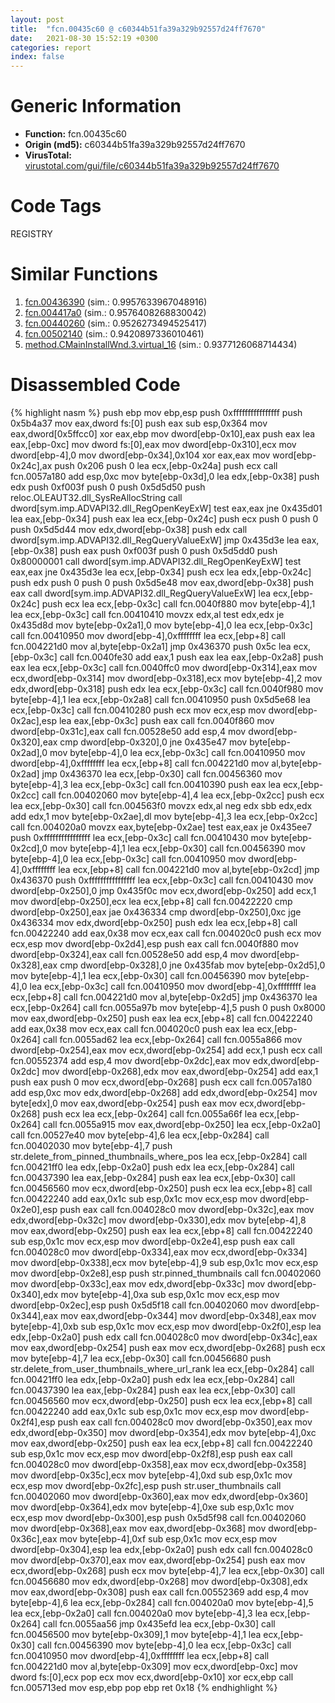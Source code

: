 ```yaml
---
layout: post
title:  "fcn.00435c60 @ c60344b51fa39a329b92557d24ff7670"
date:   2021-08-30 15:52:19 +0300
categories: report
index: false
---
```


# Generic Information
- **Function:** fcn.00435c60
- **Origin (md5):** c60344b51fa39a329b92557d24ff7670
- **VirusTotal:** [virustotal.com/gui/file/c60344b51fa39a329b92557d24ff7670][virustotal_ref]

# Code Tags
<span class="tag" id="REGISTRY">REGISTRY</span>


# Similar Functions

1. [fcn.00436390][similar_1_ref] (sim.: 0.9957633967048916)
2. [fcn.004417a0][similar_2_ref] (sim.: 0.9576408268830042)
3. [fcn.00440260][similar_3_ref] (sim.: 0.9526273494525417)
4. [fcn.00502140][similar_4_ref] (sim.: 0.9420897336010461)
5. [method.CMainInstallWnd.3.virtual\_16][similar_5_ref] (sim.: 0.9377126068714434)


# Disassembled Code

{% highlight nasm %}
push ebp
mov ebp,esp
push 0xffffffffffffffff
push 0x5b4a37
mov eax,dword fs:[0]
push eax
sub esp,0x364
mov eax,dword[0x5ffcc0]
xor eax,ebp
mov dword[ebp-0x10],eax
push eax
lea eax,[ebp-0xc]
mov dword fs:[0],eax
mov dword[ebp-0x310],ecx
mov dword[ebp-4],0
mov dword[ebp-0x34],0x104
xor eax,eax
mov word[ebp-0x24c],ax
push 0x206
push 0
lea ecx,[ebp-0x24a]
push ecx
call fcn.0057a180
add esp,0xc
mov byte[ebp-0x3d],0
lea edx,[ebp-0x38]
push edx
push 0xf003f
push 0
push 0x5d5d50
push reloc.OLEAUT32.dll_SysReAllocString
call dword[sym.imp.ADVAPI32.dll_RegOpenKeyExW]
test eax,eax
jne 0x435d01
lea eax,[ebp-0x34]
push eax
lea ecx,[ebp-0x24c]
push ecx
push 0
push 0
push 0x5d5d44
mov edx,dword[ebp-0x38]
push edx
call dword[sym.imp.ADVAPI32.dll_RegQueryValueExW]
jmp 0x435d3e
lea eax,[ebp-0x38]
push eax
push 0xf003f
push 0
push 0x5d5dd0
push 0x80000001
call dword[sym.imp.ADVAPI32.dll_RegOpenKeyExW]
test eax,eax
jne 0x435d3e
lea ecx,[ebp-0x34]
push ecx
lea edx,[ebp-0x24c]
push edx
push 0
push 0
push 0x5d5e48
mov eax,dword[ebp-0x38]
push eax
call dword[sym.imp.ADVAPI32.dll_RegQueryValueExW]
lea ecx,[ebp-0x24c]
push ecx
lea ecx,[ebp-0x3c]
call fcn.0040f880
mov byte[ebp-4],1
lea ecx,[ebp-0x3c]
call fcn.00410410
movzx edx,al
test edx,edx
je 0x435d8d
mov byte[ebp-0x2a1],0
mov byte[ebp-4],0
lea ecx,[ebp-0x3c]
call fcn.00410950
mov dword[ebp-4],0xffffffff
lea ecx,[ebp+8]
call fcn.004221d0
mov al,byte[ebp-0x2a1]
jmp 0x436370
push 0x5c
lea ecx,[ebp-0x3c]
call fcn.0040fe30
add eax,1
push eax
lea eax,[ebp-0x2a8]
push eax
lea ecx,[ebp-0x3c]
call fcn.0040ffc0
mov dword[ebp-0x314],eax
mov ecx,dword[ebp-0x314]
mov dword[ebp-0x318],ecx
mov byte[ebp-4],2
mov edx,dword[ebp-0x318]
push edx
lea ecx,[ebp-0x3c]
call fcn.0040f980
mov byte[ebp-4],1
lea ecx,[ebp-0x2a8]
call fcn.00410950
push 0x5d5e68
lea ecx,[ebp-0x3c]
call fcn.00410280
push ecx
mov ecx,esp
mov dword[ebp-0x2ac],esp
lea eax,[ebp-0x3c]
push eax
call fcn.0040f860
mov dword[ebp-0x31c],eax
call fcn.00528e50
add esp,4
mov dword[ebp-0x320],eax
cmp dword[ebp-0x320],0
jne 0x435e47
mov byte[ebp-0x2ad],0
mov byte[ebp-4],0
lea ecx,[ebp-0x3c]
call fcn.00410950
mov dword[ebp-4],0xffffffff
lea ecx,[ebp+8]
call fcn.004221d0
mov al,byte[ebp-0x2ad]
jmp 0x436370
lea ecx,[ebp-0x30]
call fcn.00456360
mov byte[ebp-4],3
lea ecx,[ebp-0x3c]
call fcn.00410390
push eax
lea ecx,[ebp-0x2cc]
call fcn.00402060
mov byte[ebp-4],4
lea ecx,[ebp-0x2cc]
push ecx
lea ecx,[ebp-0x30]
call fcn.004563f0
movzx edx,al
neg edx
sbb edx,edx
add edx,1
mov byte[ebp-0x2ae],dl
mov byte[ebp-4],3
lea ecx,[ebp-0x2cc]
call fcn.004020a0
movzx eax,byte[ebp-0x2ae]
test eax,eax
je 0x435ee7
push 0xffffffffffffffff
lea ecx,[ebp-0x3c]
call fcn.00410430
mov byte[ebp-0x2cd],0
mov byte[ebp-4],1
lea ecx,[ebp-0x30]
call fcn.00456390
mov byte[ebp-4],0
lea ecx,[ebp-0x3c]
call fcn.00410950
mov dword[ebp-4],0xffffffff
lea ecx,[ebp+8]
call fcn.004221d0
mov al,byte[ebp-0x2cd]
jmp 0x436370
push 0xffffffffffffffff
lea ecx,[ebp-0x3c]
call fcn.00410430
mov dword[ebp-0x250],0
jmp 0x435f0c
mov ecx,dword[ebp-0x250]
add ecx,1
mov dword[ebp-0x250],ecx
lea ecx,[ebp+8]
call fcn.00422220
cmp dword[ebp-0x250],eax
jae 0x436334
cmp dword[ebp-0x250],0xc
jge 0x436334
mov edx,dword[ebp-0x250]
push edx
lea ecx,[ebp+8]
call fcn.00422240
add eax,0x38
mov ecx,eax
call fcn.004020c0
push ecx
mov ecx,esp
mov dword[ebp-0x2d4],esp
push eax
call fcn.0040f880
mov dword[ebp-0x324],eax
call fcn.00528e50
add esp,4
mov dword[ebp-0x328],eax
cmp dword[ebp-0x328],0
jne 0x435fab
mov byte[ebp-0x2d5],0
mov byte[ebp-4],1
lea ecx,[ebp-0x30]
call fcn.00456390
mov byte[ebp-4],0
lea ecx,[ebp-0x3c]
call fcn.00410950
mov dword[ebp-4],0xffffffff
lea ecx,[ebp+8]
call fcn.004221d0
mov al,byte[ebp-0x2d5]
jmp 0x436370
lea ecx,[ebp-0x264]
call fcn.0055a97b
mov byte[ebp-4],5
push 0
push 0x8000
mov eax,dword[ebp-0x250]
push eax
lea ecx,[ebp+8]
call fcn.00422240
add eax,0x38
mov ecx,eax
call fcn.004020c0
push eax
lea ecx,[ebp-0x264]
call fcn.0055ad62
lea ecx,[ebp-0x264]
call fcn.0055a866
mov dword[ebp-0x254],eax
mov ecx,dword[ebp-0x254]
add ecx,1
push ecx
call fcn.00552374
add esp,4
mov dword[ebp-0x2dc],eax
mov edx,dword[ebp-0x2dc]
mov dword[ebp-0x268],edx
mov eax,dword[ebp-0x254]
add eax,1
push eax
push 0
mov ecx,dword[ebp-0x268]
push ecx
call fcn.0057a180
add esp,0xc
mov edx,dword[ebp-0x268]
add edx,dword[ebp-0x254]
mov byte[edx],0
mov eax,dword[ebp-0x254]
push eax
mov ecx,dword[ebp-0x268]
push ecx
lea ecx,[ebp-0x264]
call fcn.0055a66f
lea ecx,[ebp-0x264]
call fcn.0055a915
mov eax,dword[ebp-0x250]
lea ecx,[ebp-0x2a0]
call fcn.00527e40
mov byte[ebp-4],6
lea ecx,[ebp-0x284]
call fcn.00402030
mov byte[ebp-4],7
push str.delete_from_pinned_thumbnails_where_pos
lea ecx,[ebp-0x284]
call fcn.00421ff0
lea edx,[ebp-0x2a0]
push edx
lea ecx,[ebp-0x284]
call fcn.00437390
lea eax,[ebp-0x284]
push eax
lea ecx,[ebp-0x30]
call fcn.00456560
mov ecx,dword[ebp-0x250]
push ecx
lea ecx,[ebp+8]
call fcn.00422240
add eax,0x1c
sub esp,0x1c
mov ecx,esp
mov dword[ebp-0x2e0],esp
push eax
call fcn.004028c0
mov dword[ebp-0x32c],eax
mov edx,dword[ebp-0x32c]
mov dword[ebp-0x330],edx
mov byte[ebp-4],8
mov eax,dword[ebp-0x250]
push eax
lea ecx,[ebp+8]
call fcn.00422240
sub esp,0x1c
mov ecx,esp
mov dword[ebp-0x2e4],esp
push eax
call fcn.004028c0
mov dword[ebp-0x334],eax
mov ecx,dword[ebp-0x334]
mov dword[ebp-0x338],ecx
mov byte[ebp-4],9
sub esp,0x1c
mov ecx,esp
mov dword[ebp-0x2e8],esp
push str.pinned_thumbnails
call fcn.00402060
mov dword[ebp-0x33c],eax
mov edx,dword[ebp-0x33c]
mov dword[ebp-0x340],edx
mov byte[ebp-4],0xa
sub esp,0x1c
mov ecx,esp
mov dword[ebp-0x2ec],esp
push 0x5d5f18
call fcn.00402060
mov dword[ebp-0x344],eax
mov eax,dword[ebp-0x344]
mov dword[ebp-0x348],eax
mov byte[ebp-4],0xb
sub esp,0x1c
mov ecx,esp
mov dword[ebp-0x2f0],esp
lea edx,[ebp-0x2a0]
push edx
call fcn.004028c0
mov dword[ebp-0x34c],eax
mov eax,dword[ebp-0x254]
push eax
mov ecx,dword[ebp-0x268]
push ecx
mov byte[ebp-4],7
lea ecx,[ebp-0x30]
call fcn.00456680
push str.delete_from_user_thumbnails_where_url_rank
lea ecx,[ebp-0x284]
call fcn.00421ff0
lea edx,[ebp-0x2a0]
push edx
lea ecx,[ebp-0x284]
call fcn.00437390
lea eax,[ebp-0x284]
push eax
lea ecx,[ebp-0x30]
call fcn.00456560
mov ecx,dword[ebp-0x250]
push ecx
lea ecx,[ebp+8]
call fcn.00422240
add eax,0x1c
sub esp,0x1c
mov ecx,esp
mov dword[ebp-0x2f4],esp
push eax
call fcn.004028c0
mov dword[ebp-0x350],eax
mov edx,dword[ebp-0x350]
mov dword[ebp-0x354],edx
mov byte[ebp-4],0xc
mov eax,dword[ebp-0x250]
push eax
lea ecx,[ebp+8]
call fcn.00422240
sub esp,0x1c
mov ecx,esp
mov dword[ebp-0x2f8],esp
push eax
call fcn.004028c0
mov dword[ebp-0x358],eax
mov ecx,dword[ebp-0x358]
mov dword[ebp-0x35c],ecx
mov byte[ebp-4],0xd
sub esp,0x1c
mov ecx,esp
mov dword[ebp-0x2fc],esp
push str.user_thumbnails
call fcn.00402060
mov dword[ebp-0x360],eax
mov edx,dword[ebp-0x360]
mov dword[ebp-0x364],edx
mov byte[ebp-4],0xe
sub esp,0x1c
mov ecx,esp
mov dword[ebp-0x300],esp
push 0x5d5f98
call fcn.00402060
mov dword[ebp-0x368],eax
mov eax,dword[ebp-0x368]
mov dword[ebp-0x36c],eax
mov byte[ebp-4],0xf
sub esp,0x1c
mov ecx,esp
mov dword[ebp-0x304],esp
lea edx,[ebp-0x2a0]
push edx
call fcn.004028c0
mov dword[ebp-0x370],eax
mov eax,dword[ebp-0x254]
push eax
mov ecx,dword[ebp-0x268]
push ecx
mov byte[ebp-4],7
lea ecx,[ebp-0x30]
call fcn.00456680
mov edx,dword[ebp-0x268]
mov dword[ebp-0x308],edx
mov eax,dword[ebp-0x308]
push eax
call fcn.00552369
add esp,4
mov byte[ebp-4],6
lea ecx,[ebp-0x284]
call fcn.004020a0
mov byte[ebp-4],5
lea ecx,[ebp-0x2a0]
call fcn.004020a0
mov byte[ebp-4],3
lea ecx,[ebp-0x264]
call fcn.0055aa56
jmp 0x435efd
lea ecx,[ebp-0x30]
call fcn.00456500
mov byte[ebp-0x309],1
mov byte[ebp-4],1
lea ecx,[ebp-0x30]
call fcn.00456390
mov byte[ebp-4],0
lea ecx,[ebp-0x3c]
call fcn.00410950
mov dword[ebp-4],0xffffffff
lea ecx,[ebp+8]
call fcn.004221d0
mov al,byte[ebp-0x309]
mov ecx,dword[ebp-0xc]
mov dword fs:[0],ecx
pop ecx
mov ecx,dword[ebp-0x10]
xor ecx,ebp
call fcn.005713ed
mov esp,ebp
pop ebp
ret 0x18
{% endhighlight %}


[similar_1_ref]: /report/fcn.00436390@c60344b51fa39a329b92557d24ff7670
[similar_2_ref]: /report/fcn.004417a0@c60344b51fa39a329b92557d24ff7670
[similar_3_ref]: /report/fcn.00440260@c60344b51fa39a329b92557d24ff7670
[similar_4_ref]: /report/fcn.00502140@c60344b51fa39a329b92557d24ff7670
[similar_5_ref]: /report/method.CMainInstallWnd.3.virtual_16@c60344b51fa39a329b92557d24ff7670
[virustotal_ref]: https://www.virustotal.com/gui/file/c60344b51fa39a329b92557d24ff7670